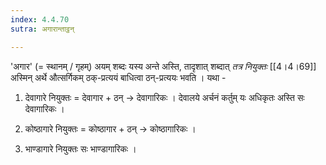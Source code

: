 ```yaml
---
index: 4.4.70
sutra: अगारान्ताट्ठन्

---
```

'अगार' (= स्थानम् / गृहम्) अयम् शब्दः यस्य अन्ते अस्ति, तादृशात् शब्दात्   _तत्र नियुक्तः_ [[4।4।69]] अस्मिन् अर्थे औत्सर्गिकम् ठक्-प्रत्ययं बाधित्वा ठन्-प्रत्ययः भवति । यथा - 



1. देवागारे नियुक्तः = देवागार + ठन् → देवागारिकः । देवालये अर्चनं कर्तुम् यः अधिकृतः अस्ति सः देवागारिकः ।     

2. कोष्ठागारे नियुक्तः = कोष्ठागार + ठन् → कोष्ठागारिकः । 

3. भाण्डागारे नियुक्तः सः भाण्डागारिकः ।

